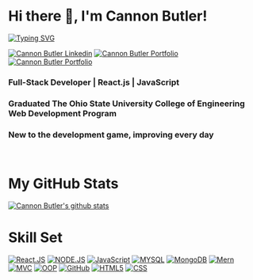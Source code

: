 <h1> Hi there 👋, I'm Cannon Butler! </h1>

[![Typing SVG](https://readme-typing-svg.herokuapp.com?size=22&color=white&background=FF2C0000&multiline=true&lines=Full-Stack+Developer)](https://git.io/typing-svg)

[![Cannon Butler Linkedin](https://img.shields.io/badge/LinkedIn-0077B5?style=for-the-badge&logo=linkedin&logoColor=white)](https://www.linkedin.com/in/cannon-butler-61122b205/)
[![Cannon Butler Portfolio](https://img.shields.io/badge/portfolio-blueviolet?style=for-the-badge&logoColor=white)](https://clbutl.github.io/React-Portfolio/)
[![Cannon Butler Portfolio](https://img.shields.io/badge/resume-red?style=for-the-badge&logoColor=white)](https://drive.google.com/file/d/1-x5m-AuEZikZVkSDeGuBMxRykzR4WgqE/view)

<h3>Full-Stack Developer | React.js | JavaScript</h3>
<h3>Graduated The Ohio State University College of Engineering Web Development Program</h3>
<h3>New to the development game, improving every day</h3>
<br>

# My GitHub Stats
[![Cannon Butler's github stats](https://github-readme-stats.vercel.app/api?username=clbutl)](https://github.com/anuraghazra/github-readme-stats)

# Skill Set
[![React.JS](https://img.shields.io/badge/React.JS-purple?style=for-the-badge&logoColor=white)](https://github.com/clbutl)
[![NODE.JS](https://img.shields.io/badge/NODE.JS-green?style=for-the-badge&logoColor=white)](https://github.com/clbutl)
[![JavaScript](https://img.shields.io/badge/JavaScript-yellow?style=for-the-badge&logoColor=white)](https://github.com/clbutl)
[![MYSQL](https://img.shields.io/badge/MYSQL-blue?style=for-the-badge&logoColor=white)](https://github.com/clbutl)
[![MongoDB](https://img.shields.io/badge/MongoDB-green?style=for-the-badge&logoColor=white)](https://github.com/clbutl)
[![Mern](https://img.shields.io/badge/MERN-purple?style=for-the-badge&logoColor=white)](https://github.com/clbutl)
[![MVC](https://img.shields.io/badge/model%20view%20controller-blue?style=for-the-badge&logoColor=white)](https://github.com/clbutl)
[![OOP](https://img.shields.io/badge/object%20oriented%20programming-gray?style=for-the-badge&logoColor=white)](https://github.com/clbutl)
[![GitHub](https://img.shields.io/badge/github-black?style=for-the-badge&logoColor=white)](https://github.com/clbutl)
[![HTML5](https://img.shields.io/badge/HTML5-lightgray?style=for-the-badge&logoColor=white)](https://github.com/clbutl)
[![CSS](https://img.shields.io/badge/CSS-orange?style=for-the-badge&logoColor=white)](https://github.com/clbutl)